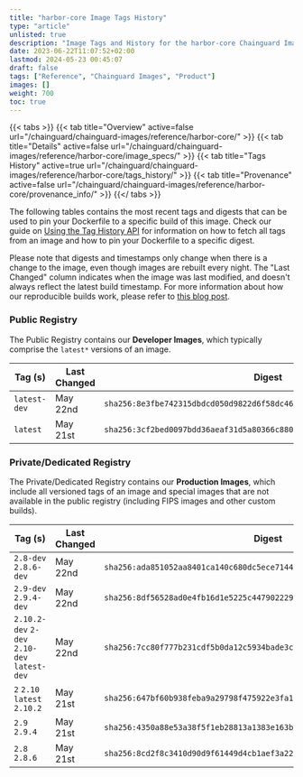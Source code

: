 ```yaml
---
title: "harbor-core Image Tags History"
type: "article"
unlisted: true
description: "Image Tags and History for the harbor-core Chainguard Image"
date: 2023-06-22T11:07:52+02:00
lastmod: 2024-05-23 00:45:07
draft: false
tags: ["Reference", "Chainguard Images", "Product"]
images: []
weight: 700
toc: true
---
```


{{< tabs >}}
{{< tab title="Overview" active=false url="/chainguard/chainguard-images/reference/harbor-core/" >}}
{{< tab title="Details" active=false url="/chainguard/chainguard-images/reference/harbor-core/image_specs/" >}}
{{< tab title="Tags History" active=true url="/chainguard/chainguard-images/reference/harbor-core/tags_history/" >}}
{{< tab title="Provenance" active=false url="/chainguard/chainguard-images/reference/harbor-core/provenance_info/" >}}
{{</ tabs >}}

The following tables contains the most recent tags and digests that can be used to pin your Dockerfile to a specific build of this image. Check our guide on [Using the Tag History API](/chainguard/chainguard-images/using-the-tag-history-api/) for information on how to fetch all tags from an image and how to pin your Dockerfile to a specific digest.

Please note that digests and timestamps only change when there is a change to the image, even though images are rebuilt every night. The "Last Changed" column indicates when the image was last modified, and doesn't always reflect the latest build timestamp. For more information about how our reproducible builds work, please refer to [this blog post](https://www.chainguard.dev/unchained/reproducing-chainguards-reproducible-image-builds).

### Public Registry
The Public Registry contains our **Developer Images**, which typically comprise the `latest*` versions of an image.

| Tag (s)       | Last Changed | Digest                                                                    |
|---------------|--------------|---------------------------------------------------------------------------|
|  `latest-dev` | May 22nd     | `sha256:8e3fbe742315dbdcd050d9822d6f58dc4662470f22893c5030ffe48f3888656e` |
|  `latest`     | May 21st     | `sha256:3cf2bed0097bdd36aeaf31d5a80366c88002e788adc1c00b937016bea6e3953f` |


### Private/Dedicated Registry
The Private/Dedicated Registry contains our **Production Images**, which include all versioned tags of an image and special images that are not available in the public registry (including FIPS images and other custom builds).

| Tag (s)                                       | Last Changed | Digest                                                                    |
|-----------------------------------------------|--------------|---------------------------------------------------------------------------|
|  `2.8-dev` `2.8.6-dev`                        | May 22nd     | `sha256:ada851052aa8401ca140c680dc5ece7144053df21adb036a6066d47bd8129630` |
|  `2.9-dev` `2.9.4-dev`                        | May 22nd     | `sha256:8df56528ad0e4fb16d1e5225c447902229fb17a647428ad399c485d0fa706882` |
|  `2.10.2-dev` `2-dev` `2.10-dev` `latest-dev` | May 22nd     | `sha256:7cc80f777b231cdf5b0da12c5934bade3c296c5cbdc8fae055c7272faad639bf` |
|  `2` `2.10` `latest` `2.10.2`                 | May 21st     | `sha256:647bf60b938feba9a29798f475922e3fa16c3057e5d311b65675d32dda64d53b` |
|  `2.9` `2.9.4`                                | May 21st     | `sha256:4350a88e53a38f5f1eb28813a1383e163b9344db51ffbb111d2828e6a864f1a2` |
|  `2.8` `2.8.6`                                | May 21st     | `sha256:8cd2f8c3410d90d9f61449d4cb1aef3a2260c375a48dd16bd81fa253e35cce26` |

